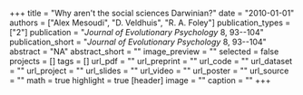 +++
title = "Why aren't the social sciences Darwinian?"
date = "2010-01-01"
authors = ["Alex Mesoudi", "D. Veldhuis", "R. A. Foley"]
publication_types = ["2"]
publication = "_Journal of Evolutionary Psychology_ 8, 93--104"
publication_short = "_Journal of Evolutionary Psychology_ 8, 93--104"
abstract = "NA"
abstract_short = ""
image_preview = ""
selected = false
projects = []
tags = []
url_pdf = ""
url_preprint = ""
url_code = ""
url_dataset = ""
url_project = ""
url_slides = ""
url_video = ""
url_poster = ""
url_source = ""
math = true
highlight = true
[header]
image = ""
caption = ""
+++
